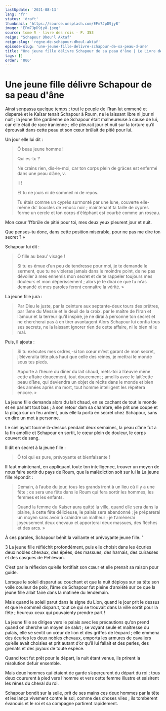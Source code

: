 ```yaml
---
lastUpdate: '2021-08-13'
lang: 'fr'
status: 'draft'
thumbnail: 'https://source.unsplash.com/EFm7JpD9jy8'
image: 'EFm7JpD9jy8.jpeg'
source: tome V - livre des rois - P. 353
reign: "Schapour Dhou'l Aktaf"
reign-slug: 'regne-de-schapour-dhoul-aktaf'
episode-slug: 'une-jeune-fille-delivre-schapour-de-sa-peau-d-ane'
title: "Une jeune fille délivre Schapour de sa peau d'âne | Le Livre des Rois | Shâhnâmeh"
tags: []
order: '006'
---
```


<!-- LTeX: language=fr -->

# Une jeune fille délivre Schapour de sa peau d'âne

Ainsi senpassa quelque temps ; tout le peuple de l’Iran lut emmené et dispersé et le Kaïsar tenait Schapour à Roum, ne le laissant libre ni jour ni nuit ; la jeune fille gardienne de Schapour était malheureuse à cause de lui, car elle était de race iranienne ; elle pleurait jour et nuit sur la torture qu’il éprouvait dans cette peau et son cœur brûlait de pitié pour lui.

Un jour elle lui dit :

> Ô beau jeune homme !
>
> Qui es-tu ?
>
> Ne crains rien, dis-le-moi, car ton corps plein de grâces est enfermé dans une peau d’âne, v.
>
> Il !
>
> Et tu ne jouis ni de sommeil ni de repos.
>
> Tu étais comme un cyprès surmonté par une lune, couverte elle-même dc’ boucles de »musc noir ; maintenant ta taille de cyprès forme un cercle et ton corps d’éléphant est courbé comme un roseau.

Mon cœur
’l’fbrûle de pitié pour toi, mes deux yeux pleurent jour et nuit.

Que penses-tu donc, dans cette position misérable, pour ne pas me dire ton secret ? »

Schapour lui dit :

> Ô fille au beau’ visage !
>
> Si tu es émue d’un peu de tendresse pour moi, je te demande le serment, que tu ne violeras jamais dans le moindre point, de ne pas dévoiler à mes ennemis mon secret et de te rappeler toujours mes douleurs et mon dépérissement ; alors je te dirai ce que tu m’as demandé et mes paroles feront connaître la vérité. »

La jeune fille jura :

> Par Dieu le juste, par la ceinture aux septante-deux tours des prêtres, par ’âme du Messie et le deuil de la croix. par le maître de l’Iran et l’amour et la terreur qu’il inspire, je ne dirai à personne ton secret et ne chercherai pas à en tirer avantagent Alors Schapour lui confia tous ses secrets, ne la laissant ignorer rien de cette affaire, ni le bien ni le mal.

Puis, il ajouta :

> Si tu exécutes mes ordres,-si ton cœur m’est garant de mon secret, j’élèveraita tête plus haut que celle des reines, je mettrai le monde sous tes pieds.
>
> Apporte à l’heure du dîner du lait chaud, mets-toi à l’œuvre mène cette affaire doucement, tout doucement ; amollis avec le lait’cette peau d’âne, qui deviendra un objet de récits dans le monde et bien des années après ma mort, tout homme intelligent les répétera encore. »

La jeune fille demanda alors du lait chaud, en se cachant de tout le monde et en parlant tout bas ; à son retour dam sa chambre, elle prit une coupe et la plaça sur un feu ardent, puis elle la porta en secret chez Schapour, sans en dire un mot à personne.

Le ciel ayant tourné là-dessus pendant deux semaines, la peau d’âne fut a la fin amollie et Schapour en sortit, le cœur plein de douleur, le corps couvert de sang.

Il dit en secret à la jeune fille :

> Ô toi qui es pure, prévoyante et bienfaisante !

Il faut maintenant, en appliquant toute ton intelligence, trouver un moyen de nous faire sortir du pays de Roum, que la malédiction soit sur lui la La jeune fille répondit :

> Demain, à l’aube du jour, tous les grands iront à un lieu où il y a une fête ; ce sera une fête dans le Roum qui fera sortir les hommes, les femmes et les enfants.
>
> Quand la femme du Kaiser aura quitté la ville, quand elle sera dans la plaine, à cette fête délicieuse, le palais sera abandonné ; je préparerai un moyen sans avoir à craindre un malheur ; je t’amènerai joyeusement deux chevaux et apporterai deux massues, des flèches et des arcs. »

À ces paroles, Schapour bénit la vaillante et prévoyante jeune fille. ’

3
La jeune fille réfléchit profondément, puis elle choisit dans les écuries deux nobles chevaux, des épées, des massues, des harnais, des cuirasses et des casques de Pehlewan.

C’est par la réflexion qu’elle fortifiait son cœur et elle prenait sa raison pour guide.

Lorsque le soleil disparut au couchant et que la nuit déploya sur sa tête son voile couleur de poix, l’âme de Schapour fut pleine d’anxiété sur ce que la jeune fille allait faire dans la matinée du lendemain.

Mais quand le soleil parut dans le signe du Lion, quand le jour prit le dessus et que le sommeil disparut, tout ce qui se trouvait dans la ville sortit pour la fête ; heureux ceux qui pouvaienty prendre part !

La jeune fille se dirigea vers le palais avec les précautions qu’on prend quand on cherche un moyen de salut ; se voyant seule et maîtresse du palais, elle se sentit un cœur de lion et des griffes de léopard ; elle emmena des écuries les deux nobles chevaux, emporta les armures de cavaliers qu’elle avait choisies et prit autant d’or qu’il lui fallait et des perles, des grenats et des joyaux de toute espèce.

Quand tout fut prêt pour le départ, la nuit étant venue, ils prirent la résolution defuir ensemble.

Mais deux hommes qui étaient de garde s’aperçurent du départ du roi ; tous deux coururent à pied vers l’homme et vers cette femme illustre et saisirent les rênes du cheval du roi.

Schapour bondit sur la selle, prit de ses mains ces deux hommes par la tête et les lança vivement contre le sol, comme des choses viles ; ils tombèrent évanouis et le roi et sa compagne partirent rapidement.

